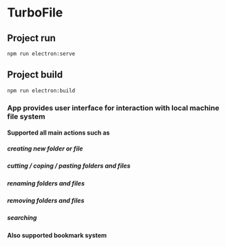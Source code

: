# TurboFile

## Project run
```
npm run electron:serve
```

## Project build
```
npm run electron:build
```

### App provides user interface for interaction with local machine file system

#### Supported all main actions such as
##### creating new folder or file
##### cutting / coping / pasting folders and files
##### renaming folders and files
##### removing folders and files
##### searching

#### Also supported bookmark system

